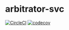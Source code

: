 # arbitrator-svc

[![CircleCI](https://circleci.com/gh/arcology/arbitrator-svc.svg?style=svg&circle-token=2f5a58fbd3d44a916564a383cefbd9c3d40ff9cb)](https://circleci.com/gh/arcology/arbitrator-svc)
[![codecov](https://codecov.io/gh/arcology/arbitrator-svc/branch/master/graph/badge.svg?token=XDL0ZZ15WQ)](https://codecov.io/gh/arcology/arbitrator-svc)